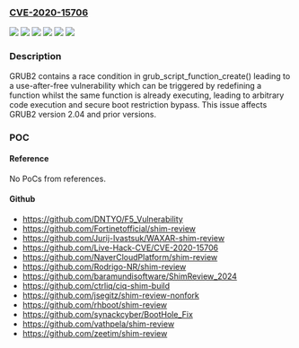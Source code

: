 ### [CVE-2020-15706](https://cve.mitre.org/cgi-bin/cvename.cgi?name=CVE-2020-15706)
![](https://img.shields.io/static/v1?label=Product&message=grub2%20in%20Ubuntu&color=blue)
![](https://img.shields.io/static/v1?label=Version&message=14.04%20ESM%20&color=brightgreen)
![](https://img.shields.io/static/v1?label=Version&message=16.04%20LTS%20&color=brightgreen)
![](https://img.shields.io/static/v1?label=Version&message=18.04%20LTS%20&color=brightgreen)
![](https://img.shields.io/static/v1?label=Version&message=20.04%20LTS%20&color=brightgreen)
![](https://img.shields.io/static/v1?label=Vulnerability&message=CWE-362%20Race%20Condition%20(Concurrent%20Execution%20using%20Shared%20Resource%20with%20Improper%20Synchronization)&color=brightgreen)

### Description

GRUB2 contains a race condition in grub_script_function_create() leading to a use-after-free vulnerability which can be triggered by redefining a function whilst the same function is already executing, leading to arbitrary code execution and secure boot restriction bypass. This issue affects GRUB2 version 2.04 and prior versions.

### POC

#### Reference
No PoCs from references.

#### Github
- https://github.com/DNTYO/F5_Vulnerability
- https://github.com/Fortinetofficial/shim-review
- https://github.com/Jurij-Ivastsuk/WAXAR-shim-review
- https://github.com/Live-Hack-CVE/CVE-2020-15706
- https://github.com/NaverCloudPlatform/shim-review
- https://github.com/Rodrigo-NR/shim-review
- https://github.com/baramundisoftware/ShimReview_2024
- https://github.com/ctrliq/ciq-shim-build
- https://github.com/jsegitz/shim-review-nonfork
- https://github.com/rhboot/shim-review
- https://github.com/synackcyber/BootHole_Fix
- https://github.com/vathpela/shim-review
- https://github.com/zeetim/shim-review

